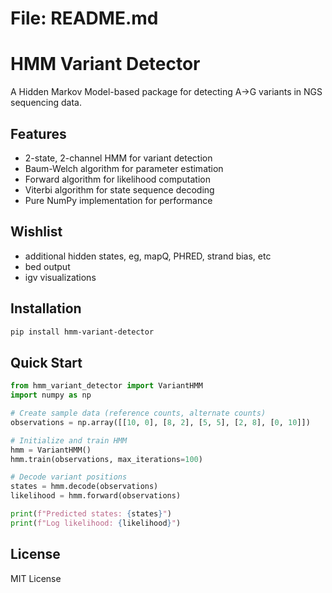 # File: README.md

# HMM Variant Detector

A Hidden Markov Model-based package for detecting A->G variants in NGS sequencing data.

## Features

- 2-state, 2-channel HMM for variant detection
- Baum-Welch algorithm for parameter estimation
- Forward algorithm for likelihood computation
- Viterbi algorithm for state sequence decoding
- Pure NumPy implementation for performance

## Wishlist

- additional hidden states, eg, mapQ, PHRED, strand bias, etc
- bed output
- igv visualizations

## Installation

```bash
pip install hmm-variant-detector
```

## Quick Start

```python
from hmm_variant_detector import VariantHMM
import numpy as np

# Create sample data (reference counts, alternate counts)
observations = np.array([[10, 0], [8, 2], [5, 5], [2, 8], [0, 10]])

# Initialize and train HMM
hmm = VariantHMM()
hmm.train(observations, max_iterations=100)

# Decode variant positions
states = hmm.decode(observations)
likelihood = hmm.forward(observations)

print(f"Predicted states: {states}")
print(f"Log likelihood: {likelihood}")
```

## License

MIT License
